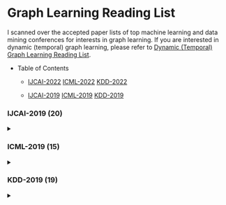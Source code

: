 # Graph Learning Reading List

I scanned over the accepted paper lists of top machine learning and data mining conferences for interests in graph learning. If you are interested in dynamic (temporal) graph learning, please refer to [Dynamic (Temporal) Graph Learning Reading List](https://github.com/doujiang-zheng/Dynamic-Temporal-Graph-Learning-Reading-List).

- Table of Contents
  - [IJCAI-2022](#ijcai-2022) [ICML-2022](#icml-2022) [KDD-2022](#kdd-2022)

  - [IJCAI-2019](#ijcai-2019-20) [ICML-2019](#icml-2019-15) [KDD-2019](#kdd-2019-19)

### IJCAI-2019 (20)
<details>
    <summary></summary>
    <li>  A Degeneracy Framework for Scalable Graph Autoencoders </li>
    <li>  Adversarial Examples on Graph Data: Deep Insights into Attack and Defense </li>
    <li>  Attributed Graph Clustering via Adaptive Graph Convolution </li>
    <li>  Attributed Graph Clustering: A Deep Attentional Embedding Approach </li>
    <li>  Binarized Collaborative Filtering with Distilling Graph Convolutional Networks </li>
    <li>  Fairwalk: Towards Fair Graph Embedding </li>
    <li>  Fine-grained Event Categorization with Heterogeneous Graph Convolutional Networks </li>
    <li>  GCN-LASE: Towards Adequately Incorporating Link Attributes in Graph Convolutional Networks </li>
    <li>  Graph WaveNet for Deep Spatial-Temporal Graph Modeling </li>
    <li>  Hierarchical Graph Convolutional Networks for Semi-supervised Node Classification </li>
    <li>  Large Scale Evolving Graphs with Burst Detection </li>
    <li>  MR-GNN: Multi-Resolution and Dual Graph Neural Network for Predicting Structured Entity Interactions </li>
    <li>  Multi-view Knowledge Graph Embedding for Entity Alignment </li>
    <li>  Node Embedding over Temporal Graphs </li>
    <li>  Semi-supervised User Profiling with Heterogeneous Graph Attention Networks </li>
    <li>  SPAGAN: Shortest Path Graph Attention Network </li>
    <li>  Unsupervised Inductive Graph-Level Representation Learning via Graph-Graph Proximity </li>
    <li>  Tree Sampling Divergence: An Information-Theoretic Metric for Hierarchical Graph Clustering </li>
    <li>  Topology Attack and Defense for Graph Neural Networks: An Optimization Perspective </li>
    <li>  STAR-GCN: Stacked and Reconstructed Graph Convolutional Networks for Recommender Systems </li>
</details>

### ICML-2019 (15)
<details>
    <summary></summary>
    <li> Self-Attention Graph Pooling </li>
    <li> Graph U-Nets </li>
    <li>  Adversarial Attacks on Node Embeddings via Graph Poisoning </li>
    <li>  Simplifying Graph Convolutional Networks </li>
    <li>  MixHop: High<li>Order Graph Convolutional Architectures via Sparsified Neighborhood Mixing </li>
    <li>  Position<li>aware Graph Neural Networks </li>
    <li>  Relational Pooling for Graph Representations </li>
    <li>  Disentangled Graph Convolutional Network </li>
    <li>  Learning Discrete Structures for Graph Neural Networks </li>
    <li>  Stochastic Blockmodels meet Graph Neural Networks </li>
    <li>  Graphite: Iterative Generative Modeling of Graphs </li>
    <li>  Ego<li>CNN: Distributed, Egocentric Representations of Graphs for Detecting Critical Structures </li>
    <li>  Learning to Exploit Long<li>term Relational Dependencies in Knowledge Graphs </li>
    <li>  Spectral Clustering of Signed Graphs via Matrix Power Means </li>
    <li>  Random Walks on Hypergraphs with Edge<li>Dependent Vertex Weights </li>
</details>

### KDD-2019 (19)
<details>
    <summary></summary>
    <li>  A Representation Learning Framework for Property Graphs </li>
    <li>  Cluster-GCN: An Efficient Algorithm for Training Deep and Large Graph Convolutional Networks </li>
    <li>  DEMO-Net: Degree-specific Graph Neural Networks for Node and Graph Classification </li>
    <li>  Estimating Graphlet Statistics via Lifting </li>
    <li>  Estimating Node Importance in Knowledge Graphs Using Graph Neural Networks </li>
    <li>  Fast and Accurate Anomaly Detection in Dynamic Graphs with a Two-Pronged Approach </li>
    <li>  Graph Recurrent Networks with Attributed Random Walks </li>
    <li>  Graph Representation Learning via Hard and Channel-Wise Attention Networks </li>
    <li>  Graph-based Semi-Supervised & Active Learning for Edge Flows </li>
    <li>  Knowledge-aware Graph Neural Networks with Label Smoothness Regularization for Recommender Systems </li>
    <li>  Learning Dynamic Context Graphs for Predicting Social Events </li>
    <li>  NodeSketch: Highly-Efficient Graph Embeddings via Recursive Sketching </li>
    <li>  Predicting Path Failure In Time-Evolving Graphs </li>
    <li>  Robust Graph Convolutional Networks Against Adversarial Attacks </li>
    <li>  Scalable Graph Embeddings via Sparse Transpose Proximities </li>
    <li>  Stability and Generalization of Graph Convolutional Neural Networks </li>
    <li>  Characterizing and Forecasting User Engagement with In-app Action Graph: A Case Study of Snapchat </li>
    <li>  Metapath-guided Heterogeneous Graph Neural Network for Intent Recommendation </li>
    <li>  OAG: Toward Linking Large-scale Heterogeneous Entity Graphs </li>
    </details>
